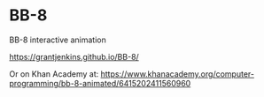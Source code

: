 # BB-8
BB-8 interactive animation

https://grantjenkins.github.io/BB-8/

Or on Khan Academy at: https://www.khanacademy.org/computer-programming/bb-8-animated/6415202411560960
